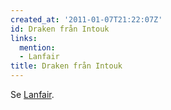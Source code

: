 ```yaml
---
created_at: '2011-01-07T21:22:07Z'
id: Draken från Intouk
links:
  mention:
  - Lanfair
title: Draken från Intouk
---
```


Se [Lanfair].

  [Lanfair]: Lanfair